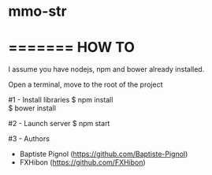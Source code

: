 mmo-str
=======

=======
HOW TO
=======

I assume you have nodejs, npm and bower already installed.

Open a terminal, move to the root of the project

#1 - Install libraries
$ npm install<br />
$ bower install<br />

#2 - Launch server
$ npm start

#3 - Authors
- Baptiste Pignol (https://github.com/Baptiste-Pignol)
- FXHibon (https://github.com/FXHibon)